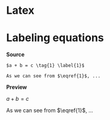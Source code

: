 # Latex

# Labeling equations

**Source**
```
$a + b = c \tag{1} \label{1}$

As we can see from $\eqref{1}$, ...
```

**Preview**

$a + b = c \tag{1}$

As we can see from $\eqref{1}$, ...
